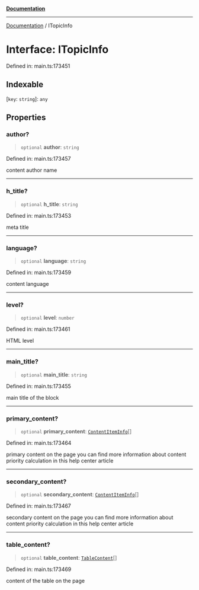 [**Documentation**](../README.md)

***

[Documentation](../README.md) / ITopicInfo

# Interface: ITopicInfo

Defined in: main.ts:173451

## Indexable

\[`key`: `string`\]: `any`

## Properties

### author?

> `optional` **author**: `string`

Defined in: main.ts:173457

content author name

***

### h\_title?

> `optional` **h\_title**: `string`

Defined in: main.ts:173453

meta title

***

### language?

> `optional` **language**: `string`

Defined in: main.ts:173459

content language

***

### level?

> `optional` **level**: `number`

Defined in: main.ts:173461

HTML level

***

### main\_title?

> `optional` **main\_title**: `string`

Defined in: main.ts:173455

main title of the block

***

### primary\_content?

> `optional` **primary\_content**: [`ContentItemInfo`](../classes/ContentItemInfo.md)[]

Defined in: main.ts:173464

primary content on the page
you can find more information about content priority calculation in this help center article

***

### secondary\_content?

> `optional` **secondary\_content**: [`ContentItemInfo`](../classes/ContentItemInfo.md)[]

Defined in: main.ts:173467

secondary content on the page
you can find more information about content priority calculation in this help center article

***

### table\_content?

> `optional` **table\_content**: [`TableContent`](../classes/TableContent.md)[]

Defined in: main.ts:173469

content of the table on the page
